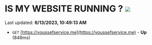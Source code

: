 # IS MY WEBSITE RUNNING ? [![](https://img.shields.io/static/v1?label=Sponsor&message=%E2%9D%A4&logo=GitHub&color=%23fe8e86)](https://github.com/sponsors/<username>)

Last updated: **6/13/2023, 10:49:13 AM**

- `GET` [https://youssefservice.me](https://youssefservice.me) - **Up** (848ms)
